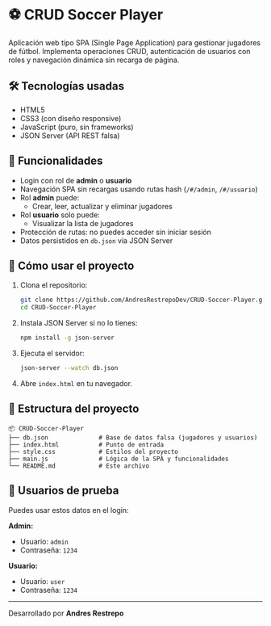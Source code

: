 # ⚽ CRUD Soccer Player

Aplicación web tipo SPA (Single Page Application) para gestionar jugadores de fútbol. Implementa operaciones CRUD, autenticación de usuarios con roles y navegación dinámica sin recarga de página.

## 🛠️ Tecnologías usadas

- HTML5
- CSS3 (con diseño responsive)
- JavaScript (puro, sin frameworks)
- JSON Server (API REST falsa)

## 📌 Funcionalidades

- Login con rol de **admin** o **usuario**
- Navegación SPA sin recargas usando rutas hash (`/#/admin`, `/#/usuario`)
- Rol **admin** puede:
  - Crear, leer, actualizar y eliminar jugadores
- Rol **usuario** solo puede:
  - Visualizar la lista de jugadores
- Protección de rutas: no puedes acceder sin iniciar sesión
- Datos persistidos en `db.json` vía JSON Server

## 🚀 Cómo usar el proyecto

1. Clona el repositorio:
   ```bash
   git clone https://github.com/AndresRestrepoDev/CRUD-Soccer-Player.git
   cd CRUD-Soccer-Player
   ```

2. Instala JSON Server si no lo tienes:
   ```bash
   npm install -g json-server
   ```

3. Ejecuta el servidor:
   ```bash
   json-server --watch db.json
   ```

4. Abre `index.html` en tu navegador.

## 📁 Estructura del proyecto

```
📦 CRUD-Soccer-Player
├── db.json              # Base de datos falsa (jugadores y usuarios)
├── index.html           # Punto de entrada
├── style.css            # Estilos del proyecto
├── main.js              # Lógica de la SPA y funcionalidades
└── README.md            # Este archivo
```

## 🔐 Usuarios de prueba

Puedes usar estos datos en el login:

**Admin:**
- Usuario: `admin`
- Contraseña: `1234`

**Usuario:**
- Usuario: `user`
- Contraseña: `1234`

---

Desarrollado por **Andres Restrepo**
